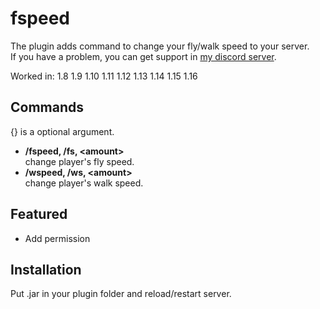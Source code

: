 # fspeed
The plugin adds command to change your fly/walk speed to your server.  
If you have a problem, you can get support in [my discord server](https://discord.gg/A8XtpJhHrV).

Worked in: 1.8 1.9 1.10 1.11 1.12 1.13 1.14 1.15 1.16

## Commands
{} is a optional argument.

* **/fspeed, /fs, \<amount>**  
change player's fly speed.
* **/wspeed, /ws, \<amount>**  
change player's walk speed.

## Featured
* Add permission

## Installation
Put .jar in your plugin folder and reload/restart server.
